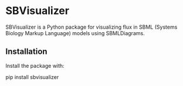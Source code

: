 # SBVisualizer

SBVisualizer is a Python package for visualizing flux in SBML (Systems Biology Markup Language) models using SBMLDiagrams.

## Installation

Install the package with:

pip install sbvisualizer


